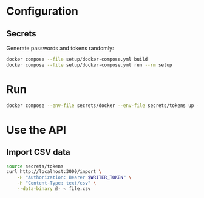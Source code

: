 # Configuration

## Secrets

Generate passwords and tokens randomly:

```bash
docker compose --file setup/docker-compose.yml build
docker compose --file setup/docker-compose.yml run --rm setup
```

# Run

```bash
docker compose --env-file secrets/docker --env-file secrets/tokens up --build
```

# Use the API

## Import CSV data

```bash
source secrets/tokens
curl http://localhost:3000/import \
    -H "Authorization: Bearer $WRITER_TOKEN" \
    -H "Content-Type: text/csv" \
    --data-binary @- < file.csv
```
